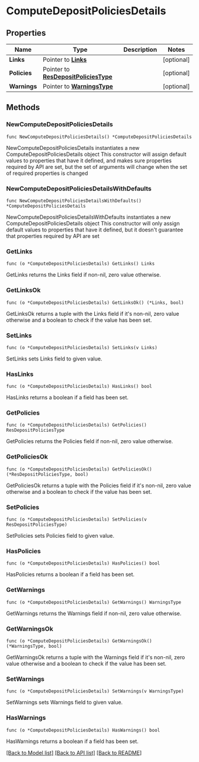 # ComputeDepositPoliciesDetails

## Properties

Name | Type | Description | Notes
------------ | ------------- | ------------- | -------------
**Links** | Pointer to [**Links**](Links.md) |  | [optional] 
**Policies** | Pointer to [**ResDepositPoliciesType**](ResDepositPoliciesType.md) |  | [optional] 
**Warnings** | Pointer to [**WarningsType**](WarningsType.md) |  | [optional] 

## Methods

### NewComputeDepositPoliciesDetails

`func NewComputeDepositPoliciesDetails() *ComputeDepositPoliciesDetails`

NewComputeDepositPoliciesDetails instantiates a new ComputeDepositPoliciesDetails object
This constructor will assign default values to properties that have it defined,
and makes sure properties required by API are set, but the set of arguments
will change when the set of required properties is changed

### NewComputeDepositPoliciesDetailsWithDefaults

`func NewComputeDepositPoliciesDetailsWithDefaults() *ComputeDepositPoliciesDetails`

NewComputeDepositPoliciesDetailsWithDefaults instantiates a new ComputeDepositPoliciesDetails object
This constructor will only assign default values to properties that have it defined,
but it doesn't guarantee that properties required by API are set

### GetLinks

`func (o *ComputeDepositPoliciesDetails) GetLinks() Links`

GetLinks returns the Links field if non-nil, zero value otherwise.

### GetLinksOk

`func (o *ComputeDepositPoliciesDetails) GetLinksOk() (*Links, bool)`

GetLinksOk returns a tuple with the Links field if it's non-nil, zero value otherwise
and a boolean to check if the value has been set.

### SetLinks

`func (o *ComputeDepositPoliciesDetails) SetLinks(v Links)`

SetLinks sets Links field to given value.

### HasLinks

`func (o *ComputeDepositPoliciesDetails) HasLinks() bool`

HasLinks returns a boolean if a field has been set.

### GetPolicies

`func (o *ComputeDepositPoliciesDetails) GetPolicies() ResDepositPoliciesType`

GetPolicies returns the Policies field if non-nil, zero value otherwise.

### GetPoliciesOk

`func (o *ComputeDepositPoliciesDetails) GetPoliciesOk() (*ResDepositPoliciesType, bool)`

GetPoliciesOk returns a tuple with the Policies field if it's non-nil, zero value otherwise
and a boolean to check if the value has been set.

### SetPolicies

`func (o *ComputeDepositPoliciesDetails) SetPolicies(v ResDepositPoliciesType)`

SetPolicies sets Policies field to given value.

### HasPolicies

`func (o *ComputeDepositPoliciesDetails) HasPolicies() bool`

HasPolicies returns a boolean if a field has been set.

### GetWarnings

`func (o *ComputeDepositPoliciesDetails) GetWarnings() WarningsType`

GetWarnings returns the Warnings field if non-nil, zero value otherwise.

### GetWarningsOk

`func (o *ComputeDepositPoliciesDetails) GetWarningsOk() (*WarningsType, bool)`

GetWarningsOk returns a tuple with the Warnings field if it's non-nil, zero value otherwise
and a boolean to check if the value has been set.

### SetWarnings

`func (o *ComputeDepositPoliciesDetails) SetWarnings(v WarningsType)`

SetWarnings sets Warnings field to given value.

### HasWarnings

`func (o *ComputeDepositPoliciesDetails) HasWarnings() bool`

HasWarnings returns a boolean if a field has been set.


[[Back to Model list]](../README.md#documentation-for-models) [[Back to API list]](../README.md#documentation-for-api-endpoints) [[Back to README]](../README.md)


